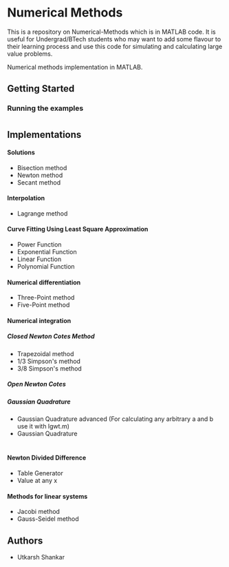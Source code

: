 # Numerical Methods
This is a repository on Numerical-Methods which is in MATLAB code. It is useful for Undergrad/BTech students who may want to add some flavour to their learning process and use this code for simulating and calculating large value problems.

Numerical methods implementation in MATLAB.

## Getting Started

### Running the examples

#
## Implementations

#### Solutions

- Bisection method
- Newton method
- Secant method

#### Interpolation

- Lagrange method

#### Curve Fitting Using Least Square Approximation
- Power Function
- Exponential Function
- Linear Function
- Polynomial Function

#### Numerical differentiation

- Three-Point method
- Five-Point method

#### Numerical integration
 ##### Closed Newton Cotes Method
- Trapezoidal method
- 1/3 Simpson's method
- 3/8 Simpson's method
   
##### Open Newton Cotes 
##### Gaussian Quadrature
- Gaussian Quadrature advanced (For calculating any arbitrary a and b use it with lgwt.m)
- Gaussian Quadrature

#

#### Newton Divided Difference

- Table Generator
- Value at any x

#### Methods for linear systems

- Jacobi method
- Gauss-Seidel method

## Authors

- Utkarsh Shankar
